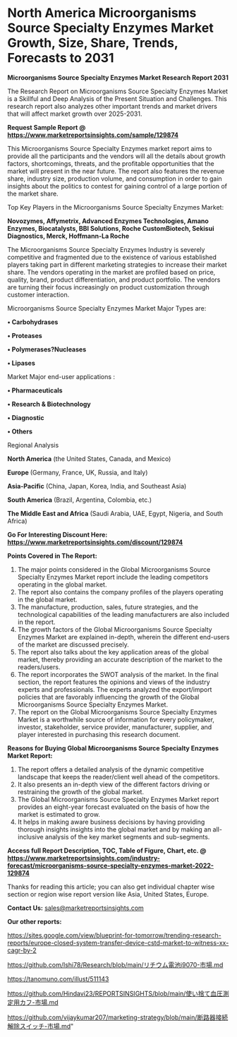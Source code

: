 # North America Microorganisms Source Specialty Enzymes Market Growth, Size, Share, Trends, Forecasts to 2031

<strong>Microorganisms Source Specialty Enzymes Market Research Report 2031</strong>

The Research Report on Microorganisms Source Specialty Enzymes Market is a Skillful and Deep Analysis of the Present Situation and Challenges. This research report also analyzes other important trends and market drivers that will affect market growth over 2025-2031.

<strong>Request Sample Report @ <a href=https://www.marketreportsinsights.com/sample/129874>https://www.marketreportsinsights.com/sample/129874</a></strong>

This Microorganisms Source Specialty Enzymes market report aims to provide all the participants and the vendors will all the details about growth factors, shortcomings, threats, and the profitable opportunities that the market will present in the near future. The report also features the revenue share, industry size, production volume, and consumption in order to gain insights about the politics to contest for gaining control of a large portion of the market share.

Top Key Players in the Microorganisms Source Specialty Enzymes Market:

<strong>Novozymes, Affymetrix, Advanced Enzymes Technologies, Amano Enzymes, Biocatalysts, BBI Solutions, Roche CustomBiotech, Sekisui Diagnostics, Merck, Hoffmann-La Roche</strong>

The Microorganisms Source Specialty Enzymes Industry is severely competitive and fragmented due to the existence of various established players taking part in different marketing strategies to increase their market share. The vendors operating in the market are profiled based on price, quality, brand, product differentiation, and product portfolio. The vendors are turning their focus increasingly on product customization through customer interaction.

Microorganisms Source Specialty Enzymes Market Major Types are:

<strong>• Carbohydrases

• Proteases

• Polymerases?Nucleases

• Lipases</strong>

Market Major end-user applications :

<strong>• Pharmaceuticals

• Research & Biotechnology

• Diagnostic

• Others</strong>

Regional Analysis

</u><strong><b>North America</b></strong> (the United States, Canada, and Mexico)

<strong><b>Europe </b></strong>(Germany, France, UK, Russia, and Italy)

<strong><b>Asia-Pacific</b></strong> (China, Japan, Korea, India, and Southeast Asia)

<strong><b>South America</b></strong> (Brazil, Argentina, Colombia, etc.)

<strong><b>The Middle East and Africa</b></strong> (Saudi Arabia, UAE, Egypt, Nigeria, and South Africa)

<strong>Go For Interesting Discount Here: <a href=https://www.marketreportsinsights.com/discount/129874>https://www.marketreportsinsights.com/discount/129874</a></strong>

<strong>Points Covered in The Report:</strong>
<ol>
  <li>The major points considered in the Global Microorganisms Source Specialty Enzymes Market report include the leading competitors operating in the global market.</li>
  <li>The report also contains the company profiles of the players operating in the global market.</li>
  <li>The manufacture, production, sales, future strategies, and the technological capabilities of the leading manufacturers are also included in the report.</li>
  <li>The growth factors of the Global Microorganisms Source Specialty Enzymes Market are explained in-depth, wherein the different end-users of the market are discussed precisely.</li>
  <li>The report also talks about the key application areas of the global market, thereby providing an accurate description of the market to the readers/users.</li>
  <li>The report incorporates the SWOT analysis of the market. In the final section, the report features the opinions and views of the industry experts and professionals. The experts analyzed the export/import policies that are favorably influencing the growth of the Global Microorganisms Source Specialty Enzymes Market.</li>
  <li>The report on the Global Microorganisms Source Specialty Enzymes Market is a worthwhile source of information for every policymaker, investor, stakeholder, service provider, manufacturer, supplier, and player interested in purchasing this research document.</li>
</ol>
<strong>Reasons for Buying Global Microorganisms Source Specialty Enzymes Market Report:</strong>

<ol>
  <li>The report offers a detailed analysis of the dynamic competitive landscape that keeps the reader/client well ahead of the competitors.</li>
  <li>It also presents an in-depth view of the different factors driving or restraining the growth of the global market.</li>
  <li>The Global Microorganisms Source Specialty Enzymes Market report provides an eight-year forecast evaluated on the basis of how the market is estimated to grow.</li>
  <li>It helps in making aware business decisions by having providing thorough insights insights into the global market and by making an all-inclusive analysis of the key market segments and sub-segments.</li>
</ol>
<strong>Access full Report Description, TOC, Table of Figure, Chart, etc. @ <a href=https://www.marketreportsinsights.com/industry-forecast/microorganisms-source-specialty-enzymes-market-2022-129874>https://www.marketreportsinsights.com/industry-forecast/microorganisms-source-specialty-enzymes-market-2022-129874</a></strong>


Thanks for reading this article; you can also get individual chapter wise section or region wise report version like Asia, United States, Europe.

<strong>Contact Us:</strong>
sales@marketreportsinsights.com

<strong>Our other reports:</strong>

<a href=https://sites.google.com/view/blueprint-for-tomorrow/trending-research-reports/europe-closed-system-transfer-device-cstd-market-to-witness-xx-cagr-by-2>https://sites.google.com/view/blueprint-for-tomorrow/trending-research-reports/europe-closed-system-transfer-device-cstd-market-to-witness-xx-cagr-by-2</a>

<a href=https://github.com/Ishi78/Research/blob/main/リチウム電池i9070-市場.md>https://github.com/Ishi78/Research/blob/main/リチウム電池i9070-市場.md</a>

<a href=https://tanomuno.com/illust/511143>https://tanomuno.com/illust/511143</a>

<a href=https://github.com/Hindavi23/REPORTSINSIGHTS/blob/main/使い捨て血圧測定用カフ-市場.md>https://github.com/Hindavi23/REPORTSINSIGHTS/blob/main/使い捨て血圧測定用カフ-市場.md</a>

<a href=https://github.com/vijaykumar207/marketing-strategy/blob/main/断路器接続解除スイッチ-市場.md>https://github.com/vijaykumar207/marketing-strategy/blob/main/断路器接続解除スイッチ-市場.md</a>"
